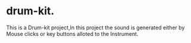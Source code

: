 # drum-kit.
This is a Drum-kit project,In this project the sound is generated either by Mouse clicks or key buttons alloted to the Instrument.
